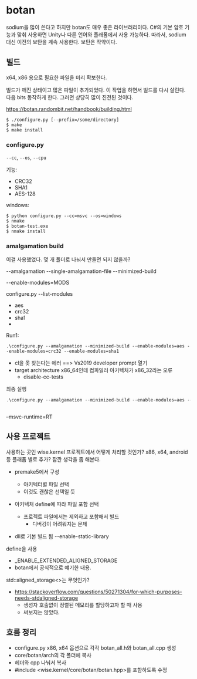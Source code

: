 # botan 

sodium을 많이 쓴다고 하지만 botan도 매우 좋은 라이브러리이다.
C#의 기본 암호 기능과 맞춰 사용하면 Unity나 다른 언어와 플래폼에서 사용 가능하다. 
따라서, sodium 대신 이전의 보탄을 계속 사용한다. 
보탄은 작약이다.


## 빌드 

x64, x86 용으로 필요한 파일을 미리 확보한다. 

빌드가 깨진 상태이고 많은 파일이 추가되었다. 이 작업을 하면서 빌드를 다시 살린다. 
다음 bits 동작하게 한다. 그러면 상당히 많이 진전된 것이다. 

https://botan.randombit.net/handbook/building.html


```
$ ./configure.py [--prefix=/some/directory]
$ make
$ make install
```

### configure.py

`--cc`, `--os`, `--cpu`


기능: 
- CRC32
- SHA1
- AES-128 


windows: 
```
$ python configure.py --cc=msvc --os=windows
$ nmake
$ botan-test.exe
$ nmake install
```

### amalgamation build 

이걸 사용했었다. 몇 개 폴더로 나눠서 만들면 되지 않을까? 

--amalgamation 
--single-amalgamation-file 
--minimized-build 

--enable-modules=MODS

configure.py --list-modules 

- aes
- crc32
- sha1 
- 


Run1: 
```
.\configure.py --amalgamation --minimized-build --enable-modules=aes --enable-modules=crc32 --enable-modules=sha1
```

- cl을 못 찾는다는 에러 ==> Vs2019 developer prompt 열기 
- target architecture x86_64인데 컴파일러 아키텍처가 x86_32라는 오류 
    - disable-cc-tests


최종 실행 
```c++
.\configure.py --amalgamation --minimized-build --enable-modules=aes --enable-modules=crc32 --enable-modules=sha1  --disable-cc-tests --cpu=x64 --msvc-runtime=MT --enable-static-library
   
```       

–msvc-runtime=RT

## 사용 프로젝트 

사용하는 곳인 wise.kernel 프로젝트에서 어떻게 처리할 것인가? 
x86, x64, android 등 플래폼 별로 추가? 잠깐 생각을 좀 해본다. 

- premake5에서 구성 
  - 아키텍터별 파일 선택
  - 이것도 괜찮은 선택일 듯

- 아키텍처 define에 따라 파일 포함 선택 
  - 프로젝트 파일에서는 제외하고 포함해서 빌드 
    - 디버깅이 어려워지는 문제 


- dll로 기본 빌드 됨 
  --enable-static-library

define을 사용 
- _ENABLE_EXTENDED_ALIGNED_STORAGE
- botan에서 공식적으로 얘기한 내용. 

std::aligned_storage<>는 무엇인가? 

- https://stackoverflow.com/questions/50271304/for-which-purposes-needs-stdaligned-storage
  - 생성자 호출없이 정렬된 메모리를 할당하고자 할 때 사용 
  - 써보지는 않았다. 

## 흐름 정리 

- configure.py x86, x64 옵션으로 각각 botan_all.h와 botan_all.cpp 생성
- core/botan/arch의 각 폴더에 복사 
- 헤더와 cpp 나눠서 복사
- #include <wise.kernel/core/botan/botan.hpp>를 포함하도록 수정
